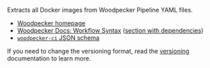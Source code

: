 Extracts all Docker images from Woodpecker Pipeline YAML files.

-   [Woodpecker homepage](https://woodpecker-ci.org/)
-   [Woodpecker Docs: Workflow Syntax](https://woodpecker-ci.org/docs/usage/workflow-syntax) ([section with dependencies](https://woodpecker-ci.org/docs/usage/workflow-syntax#image))
-   [`woodpecker-ci` JSON schema](https://raw.githubusercontent.com/woodpecker-ci/woodpecker/main/pipeline/frontend/yaml/linter/schema/schema.json)

If you need to change the versioning format, read the [versioning](../../versioning/index.md) documentation to learn more.
